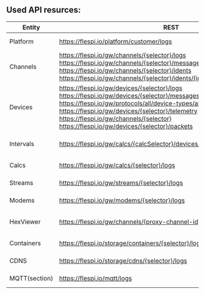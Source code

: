 
## Used API resurces:

| Entity | REST | MQTT |
|---|---|---|
| Platform | https://flespi.io/platform/customer/logs | flespi/log/platform/customer/+/#<br />flespi/state/platform/subaccounts/+ |
| Channels | https://flespi.io/gw/channels/{selector}/logs<br />https://flespi.io/gw/channels/{selector}/messages<br />https://flespi.io/gw/channels/{selector}/idents<br />https://flespi.io/gw/channels/{selector}/idents/{ident}/packets | flespi/state/gw/channels/{selector}<br />flespi/log/gw/channels/{selector}/#<br />flespi/message/gw/channels/{selector}/+ |
| Devices | https://flespi.io/gw/devices/{selector}/logs<br />https://flespi.io/gw/devices/{selector}/messages<br />https://flespi.io/gw/protocols/all/device-types/all<br />https://flespi.io/gw/devices/{selector}/telemetry<br />https://flespi.io/gw/channels/{selector}<br />https://flespi.io/gw/devices/{selector}/packets | flespi/state/gw/devices/{selector}<br />flespi/log/gw/devices/{selector}/#<br />flespi/message/gw/devices/{selector}/#<br />flespi/state/gw/calcs/+/devices/{device_id}/+<br /> |
| Intervals | https://flespi.io/gw/calcs/{calcSelector}/devices/{deviceSelector}/intervals/all | flespi/state/gw/calcs/+/devices/+/+<br/>flespi/state/gw/calcs/+<br />flespi/state/gw/devices/+ |
| Calcs | https://flespi.io/gw/calcs/{selector}/logs | flespi/state/gw/calcs/{selector}<br />flespi/log/gw/calcs/{selector}/# |
| Streams | https://flespi.io/gw/streams/{selector}/logs | state/gw/streams/{selector}<br />flespi/log/gw/streams/{selector}/# |
| Modems | https://flespi.io/gw/modems/{selector}/logs | flespi/state/gw/modems/{selector}<br />flespi/log/gw/modems/{selector}/# |
| HexViewer | https://flespi.io/gw/channels/{proxy-channel-id}/messages | flespi/state/gw/channels/{selector}<br />flespi/message/gw/channels/{proxy-channel-id}/+ |
| Containers | https://flespi.io/storage/containers/{selector}/logs | flespi/state/storage/containers/{selector}<br />flespi/log/storage/containers/{selector}/# |
| CDNS | https://flespi.io/storage/cdns/{selector}/logs | flespi/state/storage/cdns/{selector}<br />flespi/log/storage/cdns/{selector}/# |
| MQTT(section) | https://flespi.io/mqtt/logs | flespi/log/mqtt/+/#<br />flespi/state/platform/subaccounts/+ |
